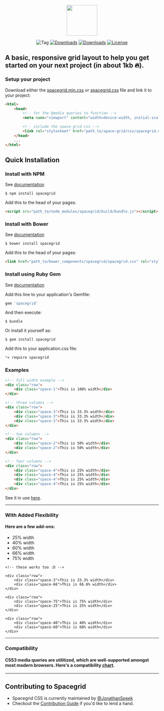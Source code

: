 <div align="center">
    <img style="width:100px;height:auto;" src="https://cdn.rawgit.com/JonathanSpeek/spacegrid/master/spacegrid-logo.svg"/>
    <p align="center">
  <img src="https://img.shields.io/github/tag/jonathanspeek/spacegrid.svg" alt="Tag">
  <a href="https://rubygems.org/gems/spacegrid"><img src="https://img.shields.io/gem/dt/spacegrid.svg" alt="Downloads"></a>
  <a href="https://www.npmjs.com/package/spacegrid"><img src="https://img.shields.io/npm/dt/spacegrid.svg" alt="Downloads"></a>
  <a href="https://github.com/JonathanSpeek/spacegrid/blob/master/LICENSE.txt"><img src="https://img.shields.io/github/license/jonathanspeek/spacegrid.svg" alt="License"></a>
</p>
</div>

A basic, responsive grid layout to help you get started on your next project (in about 1kb 🔥).
---

### Setup your project

Download either the [spacegrid.min.css](https://raw.githubusercontent.com/JonathanSpeek/spacegrid/master/spacegrid.min.css) or [spacegrid.css](https://raw.githubusercontent.com/JonathanSpeek/spacegrid/master/spacegrid.css) file and link it to your project:

```html
<html>
	<head>
		<!-- for the @media queries to function -->
		<meta name="viewport" content="width=device-width, initial-scale=1">

		<!-- include the space-grid css -->
		<link rel="stylesheet" href="path_to/space-grid/css/spacegrid.min.css">
	</head>
	...
</html>
```

## Quick Installation

### Install with NPM
See [documentation](https://www.npmjs.com/search?q=spacegrid)

    $ npm install spacegrid

Add this to the head of your pages:
```html
<script src="path_to/node_modules/spacegrid/build/bundle.js"></script>
```

### Install with Bower
See [documentation](https://github.com/JonathanSpeek/spacegrid_bower.git)

    $ bower install spacegrid

Add this to the head of your pages:
```html
<link href="path_to/bower_components/spacegrid/spacegrid.css" rel="stylesheet" type="text/css">
```


### Install using Ruby Gem
See [documentation](https://rubygems.org/gems/spacegrid)

Add this line to your application's Gemfile:

```ruby
gem 'spacegrid'
```

And then execute:

    $ bundle

Or install it yourself as:

    $ gem install spacegrid

Add this to your application.css file:
```css
*= require spacegrid
```

### Examples

```html
<!-- full width example -->
<div class="row">
	<div class="space-1">This is 100% width</div>
</div>

<!-- three columns -->
<div class="row">
    <div class="space-3">This is 33.3% width</div>
    <div class="space-3">This is 33.3% width</div>
    <div class="space-3">This is 33.3% width</div>
</div>

<!-- two columns -->
<div class="row">
    <div class="space-2">This is 50% width</div>
    <div class="space-2">This is 50% width</div>
</div>

<!-- four columns -->
<div class="row">
    <div class="space-4">This is 25% width</div>
    <div class="space-4">This is 25% width</div>
    <div class="space-4">This is 25% width</div>
    <div class="space-4">This is 25% width</div>
</div>
```

See it in use [here](http://speek.design).

---
### With Added Flexibility

#### Here are a few add-ons:

* 25% width
* 40% width
* 60% width
* 66% width
* 75% width

```
<!-- these works too :D -->

<div class="row">
    <div class="space-3">This is 33.3% width</div>
    <div class="space-66">This is 66.6% width</div>
</div>

<div class="row">
    <div class="space-75">This is 75% width</div>
    <div class="space-25">This is 25% width</div>
</div>

<div class="row">
    <div class="space-40">This is 40% width</div>
    <div class="space-60">This is 60% width</div>
</div>
```
---
### Compatibility
#### CSS3 media queries are utilitized, which are well-supported amongst most modern browsers. Here's a compatibility [chart](http://caniuse.com/#search=CSS3%20Media%20Queries).
---

## Contributing to Spacegrid
- Spacegrid CSS is currently maintained by [@JonathanSpeek](http://github.com/jonathanspeek)
- Checkout the [Contribution Guide](https://github.com/JonathanSpeek/spacegrid/blob/master/CONTRIBUTING.md) if you'd like to lend a hand. 
